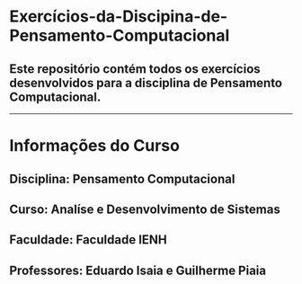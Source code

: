 # Exercícios-da-Discipina-de-Pensamento-Computacional

## Este repositório contém todos os exercícios desenvolvidos para a disciplina de Pensamento Computacional.

---
# Informações do Curso

## Disciplina: Pensamento Computacional
## Curso: Analíse e Desenvolvimento de Sistemas
## Faculdade: Faculdade IENH
## Professores: Eduardo Isaia e Guilherme Piaia
